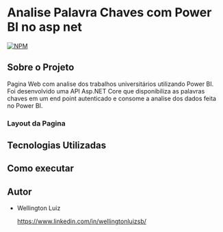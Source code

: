 # Analise Palavra Chaves com Power BI no asp net
[![NPM](https://img.shields.io/npm/l/react)](https://github.com/wlusbar/Analise-Palavra-Chaves-com-Power-BI-no-asp-net/blob/master/LICENSE)

## Sobre o Projeto
Pagina Web com analise dos trabalhos universitários utilizando Power BI.
Foi desenvolvido uma API Asp.NET Core que disponibiliza as palavras chaves em um end point autenticado e consome 
a analise dos dados feita no Power BI.

### Layout da Pagina

## Tecnologias Utilizadas

## Como executar

## Autor
- Wellington Luiz

  https://www.linkedin.com/in/wellingtonluizsb/

